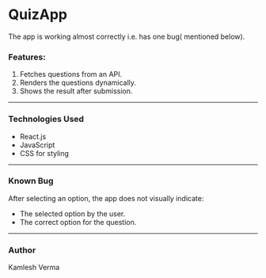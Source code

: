 # QuizApp
The app is working almost correctly i.e. has one bug( mentioned below).

###  Features:
1. Fetches questions from an API.
2. Renders the questions dynamically.
3. Shows the result after submission.

---

### Technologies Used
- React.js
- JavaScript 
- CSS for styling

---

### Known Bug
After selecting an option, the app does not visually indicate:
- The selected option by the user.
- The correct option for the question.

---

### Author
Kamlesh Verma
